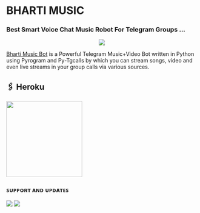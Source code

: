 # BHARTI MUSIC

### Best Smart Voice Chat Music Robot For Telegram Groups ...


<p align="center"><a href="https://t.me/DAUSA_123"><img src="https://te.legra.ph/file/e11260ffffff857c620fc.jpg"></a></p>



[Bharti Music Bot](https://github.com/lokeshdausa452/bhartimusic) is a Powerful Telegram Music+Video Bot written in Python using Pyrogram and Py-Tgcalls by which you can stream songs, video and even live streams in your group calls via various sources.




## 🖇 Heroku
<p><a href="https://heroku.com/deploy?template=https://github.com/lokeshdausa452/bhartimusic"><img src="https://img.shields.io/badge/Deploy%20To%20Heroku-black?style=for-the-badge&logo=heroku" width="200""/></a></p>



### ꜱᴜᴘᴘᴏʀᴛ ᴀɴᴅ ᴜᴘᴅᴀᴛᴇꜱ
<a href="https://t.me/DAUSA_123"><img src="https://img.shields.io/badge/Join-Group%20Support-black.svg?style=for-the-badge&logo=Telegram"></a> <a href="https://t.me/kalam_se"><img src="https://img.shields.io/badge/Join-Updates%20Channel-black.svg?style=for-the-badge&logo=Telegram"></a>
